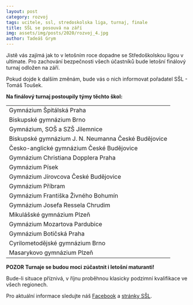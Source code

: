 ```yaml
---
layout: post
category: rozvoj
tags: ucitele, ssl, stredoskolska liga, turnaj, finale
title: SŠL se posouvá na září
img: assets/img/posts/2020/rozvoj_4.jpg
author: Tadeáš Grym
---
```


Jistě vás zajímá jak to v letošním roce dopadne se Středoškolskou ligou v ultimate. Pro zachování bezpečnosti všech účastníků bude letošní finálový turnaj odložen na září.

Pokud dojde k dalším změnám, bude vás o nich informovat pořadatel SŠL - Tomáš Toušek.

**Na finálový turnaj postoupily týmy těchto škol:**

||  
|--|
|Gymnázium Špitálská Praha | 
|Biskupské gymnázium Brno|
|Gymnázium, SOŠ a SZŠ Jilemnice |
|Biskupské gymnázium J. N. Neumanna České Budějovice |
|Česko-anglické gymnázium České Budějovice |
|Gymnázium Christiana Dopplera Praha|
|Gymnázium Písek|
|Gymnázium Jírovcova České Budějovice|
|Gymnázium Příbram|
|Gymnázium Františka Živného Bohumín|
|Gymnázium Josefa Ressela Chrudim|
|Mikulášské gymnázium Plzeň|
|Gymnázium Mozartova Pardubice|
|Gymnázium Botičská Praha|
|Cyrilometodějské gymnázium Brno|
|Masarykovo gymnázium Plzeň|

**POZOR**
**Turnaje se budou moci zúčastnit i letošní maturanti!**

Bude-li situace příznivá, v říjnu proběhnou klasicky podzimní kvalifikace ve všech regionech.

Pro aktuální informace sledujte náš [Facebook](https://www.facebook.com/czechultimate) a [stránky SŠL](https://www.czechultimate.cz/ssl).
